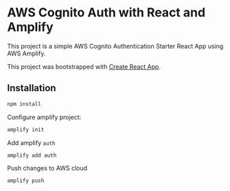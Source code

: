 # AWS Cognito Auth with React and Amplify
This project is a simple AWS Cognito Authentication Starter React App using AWS Amplify.

This project was bootstrapped with [Create React App](https://github.com/facebook/create-react-app).

## Installation

```bash
npm install
```

Configure amplify project:
```bash
amplify init
```

Add amplify `auth`
```bash
amplify add auth
```

Push changes to AWS cloud
```bash
amplify push
```